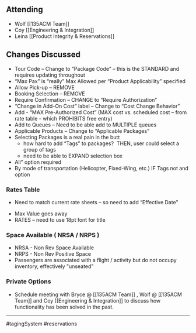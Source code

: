 
## Attending
- Wolf [[135ACM Team]]
- Coy [[Engineering & Integration]]
- Leina [[Product Integrity & Reservations]]

## Changes Discussed
- Tour Code – Change to “Package Code” – this is the STANDARD and requires updating throughout
- “Max Pax” is “really” Max Allowed per “Product Applicability” specified
- Allow Pick-up – REMOVE
- Booking Selection – REMOVE
- Require Confirmation – CHANGE to “Require Authorization”
- “Change in Add-On Cost” label – Change to “Cost Change Behavior”
- Add - “MAX Pre-Authorized Cost” (MAX cost vs. scheduled cost – from rate table - which PROHIBITS free entry)
- Add to Queues – Need to be able add to MULTIPLE queues
- Applicable Products – Change to “Applicable Packages”
- Selecting Packages is a real pain in the butt
	- how hard to add “Tags” to packages?  THEN, user could select a group of tags
	* need to be able to EXPAND selection box
- All” option required
- By mode of transportation (Helicopter, Fixed-Wing, etc.) IF Tags not and option

### Rates Table
- Need to match current rate sheets – so need to add “Effective Date”
* Max Value goes away
* RATES – need to use 18pt font for title
### Space Available ( NRSA / NRPS )
* NRSA - Non Rev Space Available
* NRPS - Non Rev Positive Space
* Passengers are associated with a flight / activity but do not occupy inventory,  effectively "unseated"

### Private Options
- Schedule meeting with Bryce @ [[135ACM Team]] , Wolf @ [[135ACM Team]] and Coy [[Engineering & Integration]] to discuss how functionality has been solved in the past. 

---
#tagingSystem #reservations

